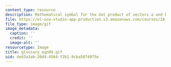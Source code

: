 ```yaml
---
content_type: resource
description: Mathematical symbol for the dot product of vectors a and b.
file: https://ol-ocw-studio-app-production.s3.amazonaws.com/courses/18-013a-calculus-with-applications-spring-2005/de63a3ab20d44564f2b18cba5874975e_glossary_eqn09.gif
file_type: image/gif
image_metadata:
  caption: ''
  credit: ''
  image-alt: ''
resourcetype: Image
title: glossary_eqn09.gif
uid: de63a3ab-20d4-4564-f2b1-8cba5874975e
---
```

